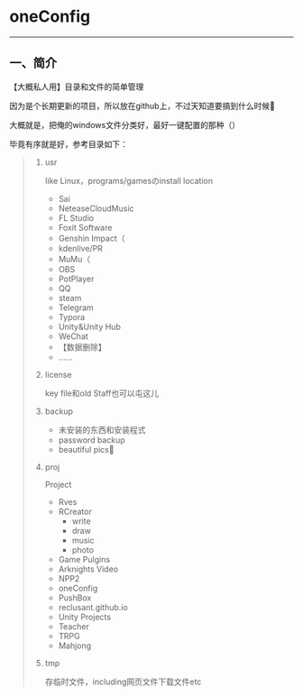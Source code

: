 # **oneConfig**

---



## 一、简介

【大概私人用】目录和文件的简单管理

因为是个长期更新的项目，所以放在github上，不过天知道要搞到什么时候🙏

大概就是，把俺的windows文件分类好，最好一键配置的那种（）

毕竟有序就是好，参考目录如下：



> 1. usr
>
>    like Linux，programs/gamesのinstall location
>
>    + Sai
>    + NeteaseCloudMusic
>    + FL Studio
>    + Foxit Software
>    + Genshin Impact（
>    + kdenlive/PR
>    + MuMu（
>    + OBS
>    + PotPlayer
>    + QQ
>    + steam
>    + Telegram
>    + Typora
>    + Unity&Unity Hub
>    + WeChat
>    + 【数据删除】
>    + ……
>
> 2. license
>
>    key file和old Staff也可以屯这儿
>
> 3. backup
>
>    + 未安装的东西和安装程式
>    + password backup
>    + beautiful pics🤤
>
> 4. proj
>
>    Project
>
>    + Rves
>    + RCreator
>      + write
>      + draw
>      + music
>      + photo
>    + Game Pulgins
>    + Arknights Video
>    + NPP2
>    + oneConfig
>    + PushBox
>    + reclusant.github.io
>    + Unity Projects
>    + Teacher
>    + TRPG
>    + Mahjong
>
> 5. tmp
>
>    存临时文件，including网页文件下载文件etc
>
> 

